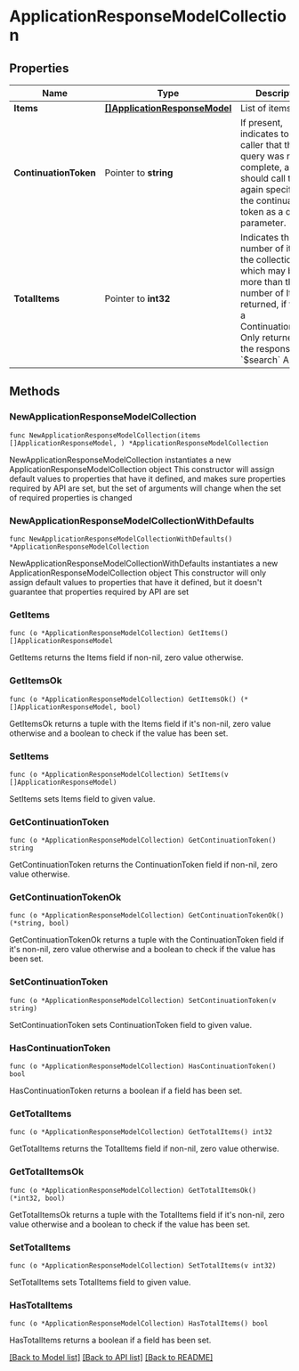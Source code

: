 # ApplicationResponseModelCollection

## Properties

Name | Type | Description | Notes
------------ | ------------- | ------------- | -------------
**Items** | [**[]ApplicationResponseModel**](ApplicationResponseModel.md) | List of items. | 
**ContinuationToken** | Pointer to **string** | If present, indicates to the caller that the query was not complete, and they should call the API again specifying the continuation token as a query parameter. | [optional] 
**TotalItems** | Pointer to **int32** | Indicates the total number of items in the collection, which may be more than the number of Items returned, if there is a ContinuationToken.  Only returned in the response to &#x60;$search&#x60; APIs. | [optional] 

## Methods

### NewApplicationResponseModelCollection

`func NewApplicationResponseModelCollection(items []ApplicationResponseModel, ) *ApplicationResponseModelCollection`

NewApplicationResponseModelCollection instantiates a new ApplicationResponseModelCollection object
This constructor will assign default values to properties that have it defined,
and makes sure properties required by API are set, but the set of arguments
will change when the set of required properties is changed

### NewApplicationResponseModelCollectionWithDefaults

`func NewApplicationResponseModelCollectionWithDefaults() *ApplicationResponseModelCollection`

NewApplicationResponseModelCollectionWithDefaults instantiates a new ApplicationResponseModelCollection object
This constructor will only assign default values to properties that have it defined,
but it doesn't guarantee that properties required by API are set

### GetItems

`func (o *ApplicationResponseModelCollection) GetItems() []ApplicationResponseModel`

GetItems returns the Items field if non-nil, zero value otherwise.

### GetItemsOk

`func (o *ApplicationResponseModelCollection) GetItemsOk() (*[]ApplicationResponseModel, bool)`

GetItemsOk returns a tuple with the Items field if it's non-nil, zero value otherwise
and a boolean to check if the value has been set.

### SetItems

`func (o *ApplicationResponseModelCollection) SetItems(v []ApplicationResponseModel)`

SetItems sets Items field to given value.


### GetContinuationToken

`func (o *ApplicationResponseModelCollection) GetContinuationToken() string`

GetContinuationToken returns the ContinuationToken field if non-nil, zero value otherwise.

### GetContinuationTokenOk

`func (o *ApplicationResponseModelCollection) GetContinuationTokenOk() (*string, bool)`

GetContinuationTokenOk returns a tuple with the ContinuationToken field if it's non-nil, zero value otherwise
and a boolean to check if the value has been set.

### SetContinuationToken

`func (o *ApplicationResponseModelCollection) SetContinuationToken(v string)`

SetContinuationToken sets ContinuationToken field to given value.

### HasContinuationToken

`func (o *ApplicationResponseModelCollection) HasContinuationToken() bool`

HasContinuationToken returns a boolean if a field has been set.

### GetTotalItems

`func (o *ApplicationResponseModelCollection) GetTotalItems() int32`

GetTotalItems returns the TotalItems field if non-nil, zero value otherwise.

### GetTotalItemsOk

`func (o *ApplicationResponseModelCollection) GetTotalItemsOk() (*int32, bool)`

GetTotalItemsOk returns a tuple with the TotalItems field if it's non-nil, zero value otherwise
and a boolean to check if the value has been set.

### SetTotalItems

`func (o *ApplicationResponseModelCollection) SetTotalItems(v int32)`

SetTotalItems sets TotalItems field to given value.

### HasTotalItems

`func (o *ApplicationResponseModelCollection) HasTotalItems() bool`

HasTotalItems returns a boolean if a field has been set.


[[Back to Model list]](../README.md#documentation-for-models) [[Back to API list]](../README.md#documentation-for-api-endpoints) [[Back to README]](../README.md)


